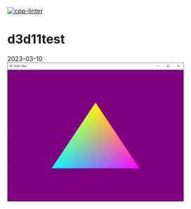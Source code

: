 [![cpp-linter](https://github.com/cpp-linter/cpp-linter-action/actions/workflows/cpp-linter.yml/badge.svg)](https://github.com/cpp-linter/cpp-linter-action/actions/workflows/cpp-linter.yml)

# d3d11test

2023-03-10  
<img src="https://github.com/joao-almgren/d3d11test/blob/main/screenshots/Screenshot 2023-03-10 215705.png?raw=true" width=400>
